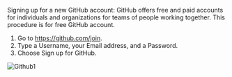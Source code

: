 
Signing up for a new GitHub account:
GitHub offers free and paid accounts for individuals and organizations for teams of people working together.
This procedure is for free GitHub account.
1.	Go to https://github.com/join.
2.	Type a Username, your Email address, and a Password.
3.	Choose Sign up for GitHub.

![Github1](https://user-images.githubusercontent.com/87574534/132810172-aee3fdba-4cfb-40f9-bd75-6da4eac02430.png)
